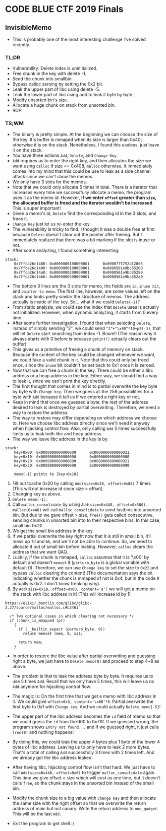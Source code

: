 # CODE BLUE CTF 2019 Finals

## InvisibleMemo
* This is probably one of the most interesting challenge I've solved recently.

### TL;DR

* Vulnerability: Delete index is uninitialized.
* Free chunk in the key with delete -1.
* Send the chunk into smallbin.
* Bypass calloc zeroing by setting the 0x2 bit.
* Leak the upper part of libc using delete -5.
* Leak the lower part of libc using add to leak it byte by byte.
* Modify unsorted bin's size.
* Allocate a huge chunk on stack from unsorted bin.
* ROP.

### TS;WM

* The binary is pretty simple. At the beginning we can choose the size of the key. It's buffer is mmaped when its size is larger than 0x40; otherwise it is on the stack. Nonetheless, I found this useless, just leave it on the stack.
* You have three actions `Add`, `Delete`, and `Change Key`.
* `Add` requires us to enter the right key, and then allocates the size we want using `calloc` if size <= 0x408, `malloc` otherwise. It immediately comes into my mind that this could be use to leak as a side channel attack since we can't show the memos.
* We only have 3 slots for the memos.
* Note that we could only allocate 5 times in total. There is a iterator that increases every time we successfully allocate a memo, the program uses it as the memo id. However, **if we enter `offset` greater than `size`, the allocated buffer is freed and the iterator wouldn't be increased**. This is super important!
* Given a memo's id, `Delete` find the corresponding id in the 3 slots, and frees it.
* `Change Key` just let us re-enter the key.
* The vulnerability is tricky to find. I thought it was a double free at first because `Delete` doesn't clear out the pointer after freeing. But I immediately realized that there was a bit marking if the slot is inuse or not.
* After some analyzing, I found something interesting:
```
stack:
    0x7ffca26c1480: 0x0000000100000001      0x00007f5752a12005
    0x7ffca26c1490: 0x0000000100000001      0x0000561e9bc85260
    0x7ffca26c14a0: 0x0000000200000001      0x0000561e9bc85280
    0x7ffca26c14b0: 0x0000000300000001      0x0000561e9bc852a0
```
* The bottom 3 lines are the 3 slots for memo, the fields are `id`, `inuse bit`, and `pointer to memo`. The first line, however, are some values left on the stack and looks pretty similar the structure of memos. The address actually is inside of the key. So... what if we could `Delete(-1)`?
* From static analysis, we could see the index that `Delete` uses is actually not initialized. However, when dynamic analyzing, it starts from 0 every time.
* After some further investigation, I found that when selecting `Delete`, instead of simply sending "2", we could send `"2"+"\x00"*10+p8(-1)`, that will let `Delete` start searching from index -1. Boom!! (The reason why it always starts with 0 before is because `getint()` actually clears out the buffer)
* This gives us a primitive of freeing a chunk of memory on stack. Because the content of the key could be changed whenever we want, we could fake a valid chunk in it. Note  that this could only be freed once, since the `inuse` bit couldn't be set back to 0x1 once it is zeroed.
* Now that we can free a chunk in the key. There could be either a libc address or a heap address in the key. Either way, we should find a way to leak it, since we can't print the key directly.
* The first thought that comes in mind is to partial overwrite the key byte by byte with `Change key`. Then we guess all the 256 possibilities for a byte with `Add` because it tell us if we entered a right key or not.
* Keep in mind that once we guessed a byte, the rest of the address desired to leak is destroyed by partial overwriting. Therefore, we need a way to restore the address.
* The way to restore may differ depending on which address we choose to. Here we choose libc address directly since we'll need it anyway when hijacking control flow. Also, only calling `Add` 5 times successfully limits us to leak both libc and heap address. 
* The way we leave libc address in the key is by:
```
stack:
    key+0x00: 0x0000000000000000      0x0000000000000021
    key+0x10: 0x0000000000000000      0x0000000000000000 
    key+0x20: 0x0000000000000000      0x0000000000000021
    key+0x30: 0x0000000000000000      0x0000000000000000 
    
    memo[-1] points to [key+0x10]
```

1. Fill out tcache 0x20 by calling `Add(size=0x18, offset=0x88)` 7 times (This will not increase id since size > offset).
2. Changing key as above.
3. `Delete memo[-1]`.
4. Call `malloc_consolidate` by using `Add(size=0x448, offset=0x500)`. `malloc(0x448)` will call `malloc_consolidate` to send fastbins into unsorted bin. But due to we gave offset > size, `free()` gets called consecutive, sending chunks in unsorted bin into to their respective bins. In this case, small bin 0x20.
5. We get the small bin address in the key.
6. If we partial overwrite the key right now that it is still in small bin, it'll mess up `fd` and `bk`, and we'll not be able to continue. So, we need to allocate it out of small bin before leaking. However, `calloc` clears the address that we want QAQ.
7. Luckily, if the chunk is mmaped, `calloc` assumes that it is '\x00' by default and doesn't `memset` it (`perturb_byte` is a global variable with default 0). Therefore, we can use `Change key` to set the size to `0x22` and bypass `calloc` clearing the content! (The documentation says the bit indicating whether the chunk is mmaped of not is 0x4, but in the code it actually is 0x2. I don't know freaking why).
8. By `Add(size=0x18, offset=0x00, content='a')` we will get a memo on the stack with libc address in it! (This will increase id by 1)

```
https://elixir.bootlin.com/glibc/glibc-2.27/source/malloc/malloc.c#L3461

  /* Two optional cases in which clearing not necessary */
  if (chunk_is_mmapped (p))
    {
      if (__builtin_expect (perturb_byte, 0))
        return memset (mem, 0, sz);

      return mem;
    }
```

* In order to restore the libc value after partial overwriting and guessing right a byte, we just have to `Delete memo[0]` and proceed to step 4~8 as above.
* The problem is that to leak the address byte by byte. It requires us to use 5 times `Add`. Recall that we only have 5 times, this will leave us no `Add` anymore for hijacking control flow.
* The magic is: On the first time that we get a memo with libc address in it. We could give `offset=0x8, content='\x00'*8`. Partial overwrite the first byte to 0x1 with `Change key`. And we could actually `Delete memo[-5]`!
* The upper part of the libc address becomes the `id` field of memo so that we could guess the `id` from 0x7d00 to 0x7fff. If we guessed wrong, the program shows `Entry not found...` and if we guessed right, it just calls `free(0)` and nothing happens!
* By doing this, we could leak the upper 4 bytes plus 1 byte of the lower 4 bytes of libc address. Leaving us to only have to leak 2 more bytes. That's a total of calling `Add` successfully 3 times with 2 times left. And we already got the libc address leaked.

* After having libc, hijacking control flow isn't that hard. We just have to call `Add(size=0x448, offset=0x0)` to trigger `malloc_consolidate` again. This time we give offset < size which will cost us one time, but it doesn't calls `free`, so the chunk stays in the unsorted bin instead of the small bin.
* Modify the chunk size to a big value with `Change key` and then allocate the same size with the right offset so that we overwrite the return address of main but not canary. Write the return address to `one_gadget`. This will be the last `Add`.
* Exit the program to get shell :)
